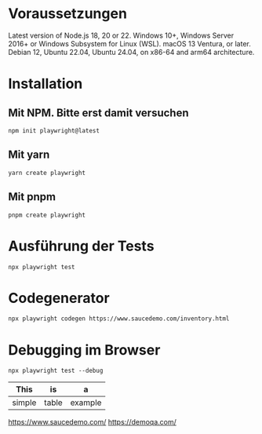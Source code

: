 # Voraussetzungen

  Latest version of Node.js 18, 20 or 22.
  Windows 10+, Windows Server 2016+ or Windows Subsystem for Linux (WSL).
  macOS 13 Ventura, or later.
  Debian 12, Ubuntu 22.04, Ubuntu 24.04, on x86-64 and arm64 architecture.

# Installation
## Mit NPM. Bitte erst damit versuchen 
`npm init playwright@latest`

## Mit yarn
`yarn create playwright`

## Mit pnpm
`pnpm create playwright`


# Ausführung der Tests 
`npx playwright test`

# Codegenerator 
`npx playwright codegen https://www.saucedemo.com/inventory.html`


# Debugging im Browser
`npx playwright test --debug`


| This   | is    | a       |
| ---    | ---   | ---     |
| simple | table | example |


https://www.saucedemo.com/
https://demoqa.com/
